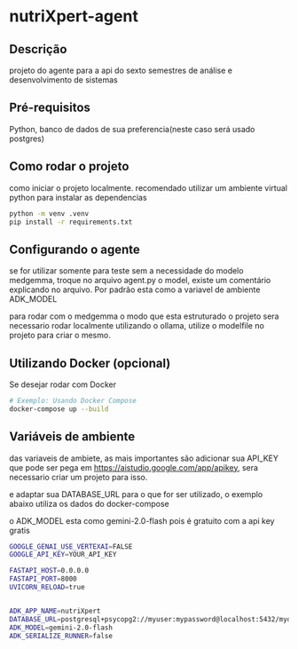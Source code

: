 # nutriXpert-agent

## Descrição
projeto do agente para a api do sexto semestres de análise e desenvolvimento de sistemas

## Pré-requisitos
Python, banco de dados de sua preferencia(neste caso será usado postgres)

## Como rodar o projeto
como iniciar o projeto localmente.
recomendado utilizar um ambiente virtual python para instalar as dependencias

```bash
python -m venv .venv
pip install -r requirements.txt

```

## Configurando o agente

se for utilizar somente para teste sem a necessidade do modelo medgemma, troque no arquivo agent.py o model, existe um comentário explicando no arquivo. Por padrão esta como a variavel de ambiente ADK_MODEL

para rodar com o medgemma o modo que esta estruturado o projeto sera necessario rodar localmente utilizando o ollama,
utilize o modelfile no projeto para criar o mesmo.


## Utilizando Docker (opcional)
Se desejar rodar com Docker

```bash
# Exemplo: Usando Docker Compose
docker-compose up --build
```

## Variáveis de ambiente

das variaveis de ambiete, as mais importantes são adicionar sua API_KEY que pode ser pega em https://aistudio.google.com/app/apikey,
sera necessario criar um projeto para isso.

e adaptar sua DATABASE_URL para o que for ser utilizado, o exemplo abaixo utiliza os dados do docker-compose

o ADK_MODEL esta como gemini-2.0-flash pois é gratuito com a api key gratis

```bash
GOOGLE_GENAI_USE_VERTEXAI=FALSE
GOOGLE_API_KEY=YOUR_API_KEY

FASTAPI_HOST=0.0.0.0
FASTAPI_PORT=8000
UVICORN_RELOAD=true


ADK_APP_NAME=nutriXpert
DATABASE_URL=postgresql+psycopg2://myuser:mypassword@localhost:5432/mydb
ADK_MODEL=gemini-2.0-flash
ADK_SERIALIZE_RUNNER=false


```


